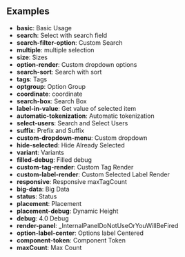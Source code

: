 ## Examples

- **basic**: Basic Usage
- **search**: Select with search field
- **search-filter-option**: Custom Search
- **multiple**: multiple selection
- **size**: Sizes
- **option-render**: Custom dropdown options
- **search-sort**: Search with sort
- **tags**: Tags
- **optgroup**: Option Group
- **coordinate**: coordinate
- **search-box**: Search Box
- **label-in-value**: Get value of selected item
- **automatic-tokenization**: Automatic tokenization
- **select-users**: Search and Select Users
- **suffix**: Prefix and Suffix
- **custom-dropdown-menu**: Custom dropdown
- **hide-selected**: Hide Already Selected
- **variant**: Variants
- **filled-debug**: Filled debug
- **custom-tag-render**: Custom Tag Render
- **custom-label-render**: Custom Selected Label Render
- **responsive**: Responsive maxTagCount
- **big-data**: Big Data
- **status**: Status
- **placement**: Placement
- **placement-debug**: Dynamic Height
- **debug**: 4.0 Debug
- **render-panel**: \_InternalPanelDoNotUseOrYouWillBeFired
- **option-label-center**: Options label Centered
- **component-token**: Component Token
- **maxCount**: Max Count
